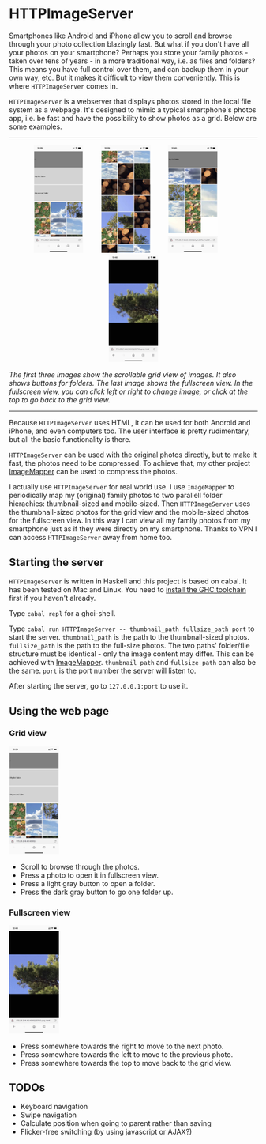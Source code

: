 
# HTTPImageServer

Smartphones like Android and iPhone allow you to scroll and browse through your photo collection blazingly fast. But what if you don't have all your photos on your smartphone? Perhaps you store your family photos - taken over tens of years - in a more traditional way, i.e. as files and folders? This means you have full control over them, and can backup them in your own way, etc. But it makes it difficult to view them conveniently. This is where `HTTPImageServer` comes in.

`HTTPImageServer` is a webserver that displays photos stored in the local file system as a webpage. It's designed to mimic a typical smartphone's photos app, i.e. be fast and have the possibility to show photos as a grid. Below are some examples.

---

<p align="center">
    <img src="readme/root_folder_top.jpeg" width="20%"/>
    &nbsp; &nbsp; &nbsp; &nbsp;
    <img src="readme/root_folder_mid.jpeg" width="20%"/>
    &nbsp; &nbsp; &nbsp; &nbsp;
    <img src="readme/sub_folder.jpeg" width="20%"/>
    &nbsp; &nbsp; &nbsp; &nbsp;
    <img src="readme/image_view.jpeg" width="20%"/>
</p>

*The first three images show the scrollable grid view of images. It also shows buttons for folders. The last image shows the fullscreen view. In the fullscreen view, you can click left or right to change image, or click at the top to go back to the grid view.*

---

Because `HTTPImageServer` uses HTML, it can be used for both Android and iPhone, and even computers too. The user interface is pretty rudimentary, but all the basic functionality is there.

`HTTPImageServer` can be used with the original photos directly, but to make it fast, the photos need to be compressed. To achieve that, my other project [ImageMapper](https://github.com/osklunds/ImageMapper) can be used to compress the photos.

I actually use `HTTPImageServer` for real world use. I use `ImageMapper` to periodically map my (original) family photos to two parallell folder hierachies: thumbnail-sized and mobile-sized. Then `HTTPImageServer` uses the thumbnail-sized photos for the grid view and the mobile-sized photos for the fullscreen view. In this way I can view all my family photos from my smartphone just as if they were directly on my smartphone. Thanks to VPN I can access `HTTPImageServer` away from home too.

## Starting the server

`HTTPImageServer` is written in Haskell and this project is based on cabal. It has been tested on Mac and Linux. You need to [install the GHC toolchain](https://www.haskell.org/ghcup/) first if you haven't already.

Type `cabal repl` for a ghci-shell.

Type `cabal run HTTPImageServer -- thumbnail_path fullsize_path port` to start the server. `thumbnail_path` is the path to the thumbnail-sized photos. `fullsize_path` is the path to the full-size photos. The two paths' folder/file structure must be identical - only the image content may differ. This can be achieved with [ImageMapper](https://github.com/osklunds/ImageMapper). `thumbnail_path` and `fullsize_path` can also be the same. `port` is the port number the server will listen to.

After starting the server, go to `127.0.0.1:port` to use it.

## Using the web page

### Grid view

<img src="readme/root_folder_top.jpeg" width="20%"/>

- Scroll to browse through the photos.
- Press a photo to open it in fullscreen view.
- Press a light gray button to open a folder.
- Press the dark gray button to go one folder up.

### Fullscreen view

<img src="readme/image_view.jpeg" width="20%"/>

- Press somewhere towards the right to move to the next photo.
- Press somewhere towards the left to move to the previous photo.
- Press somewhere towards the top to move back to the grid view.

## TODOs

- Keyboard navigation
- Swipe navigation
- Calculate position when going to parent rather than saving
- Flicker-free switching (by using javascript or AJAX?)
